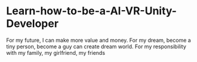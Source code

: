 # Learn-how-to-be-a-AI-VR-Unity-Developer
For my future, I can make more value and money.  For my dream, become a tiny person, become a guy can create dream world.  For my responsibility with my family, my girlfriend, my friends
